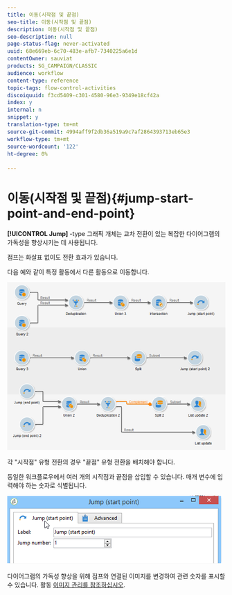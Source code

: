```yaml
---
title: 이동(시작점 및 끝점)
seo-title: 이동(시작점 및 끝점)
description: 이동(시작점 및 끝점)
seo-description: null
page-status-flag: never-activated
uuid: 68e669eb-6c70-483e-afb7-7340225a6e1d
contentOwner: sauviat
products: SG_CAMPAIGN/CLASSIC
audience: workflow
content-type: reference
topic-tags: flow-control-activities
discoiquuid: f3cd5409-c301-4580-96e3-9349e18cf42a
index: y
internal: n
snippet: y
translation-type: tm+mt
source-git-commit: 4994aff9f2db36a519a9c7af2864393713eb65e3
workflow-type: tm+mt
source-wordcount: '122'
ht-degree: 0%

---
```



# 이동(시작점 및 끝점){#jump-start-point-and-end-point}

**[!UICONTROL Jump]** -type 그래픽 개체는 교차 전환이 있는 복잡한 다이어그램의 가독성을 향상시키는 데 사용됩니다.

점프는 화살표 없이도 전환 효과가 있습니다.

다음 예와 같이 특정 활동에서 다른 활동으로 이동합니다.

![](assets/s_user_segmentation_jump_sample.png)

각 &quot;시작점&quot; 유형 전환의 경우 &quot;끝점&quot; 유형 전환을 배치해야 합니다.

동일한 워크플로우에서 여러 개의 시작점과 끝점을 삽입할 수 있습니다. 매개 변수에 입력해야 하는 숫자로 식별됩니다.

![](assets/s_user_segmentation_jump_in.png)

다이어그램의 가독성 향상을 위해 점프와 연결된 이미지를 변경하여 관련 숫자를 표시할 수 있습니다. 활동 [이미지 관리를 참조하십시오](../../workflow/using/managing-activity-images.md).
